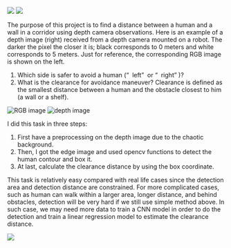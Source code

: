 ![](https://img.shields.io/badge/language-python-orange.svg)
[![](https://img.shields.io/badge/常联系-click_for_contact-green.svg)](https://github.com/l5shi/__Overview__/blob/master/thanks/README.md)

The purpose of this project is to find a distance between a human and a wall in a corridor using depth camera observations. Here is an example of a depth image (right) received from a depth camera mounted on a robot. The darker the pixel the closer it is; black corresponds to 0 meters and white corresponds to 5 meters. Just for reference, the corresponding RGB image is shown on the left.

1) Which side is safer to avoid a human (“ ​ left” ​  or “ ​ right” ​ )? 
2) What is the clearance for avoidance maneuver? Clearance is defined as the smallest distance between a human and the obstacle closest to him (a wall or a shelf).

![RGB image](./rgb.png?raw=true ("RGB image")) ![depth image](./depth.png?raw=true ("Depth image[robot observation]"))

I did this task in three steps:

1. First have a preprocessing on the depth image due to the chaotic background.
2. Then, I got the edge image and used opencv functions to detect the human contour and box it.
3. At last, calculate the clearance distance by using the box coordinate.

This task is relatively easy compared with real life cases since the detection area and detection distance are constrained. For more complicated cases, such as human can walk within a larger area, longer distance, and behind obstacles, detection will be very hard if we still use simple method above. In such case, we may need more data to train a CNN model in order to do the detection and train a linear regression model to estimate the clearance distance.

[![](https://img.shields.io/badge/Donate-支付宝|微信|Venmo-blue.svg)](https://github.com/l5shi/__Overview__/blob/master/thanks/README.md)
